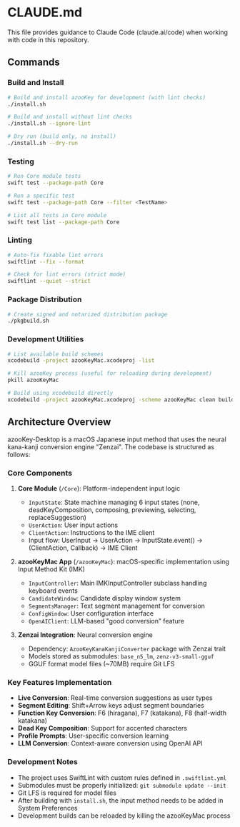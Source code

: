 # CLAUDE.md

This file provides guidance to Claude Code (claude.ai/code) when working with code in this repository.

## Commands

### Build and Install

```bash
# Build and install azooKey for development (with lint checks)
./install.sh

# Build and install without lint checks
./install.sh --ignore-lint

# Dry run (build only, no install)
./install.sh --dry-run
```

### Testing

```bash
# Run Core module tests
swift test --package-path Core

# Run a specific test
swift test --package-path Core --filter <TestName>

# List all tests in Core module
swift test list --package-path Core
```

### Linting

```bash
# Auto-fix fixable lint errors
swiftlint --fix --format

# Check for lint errors (strict mode)
swiftlint --quiet --strict
```

### Package Distribution

```bash
# Create signed and notarized distribution package
./pkgbuild.sh
```

### Development Utilities

```bash
# List available build schemes
xcodebuild -project azooKeyMac.xcodeproj -list

# Kill azooKey process (useful for reloading during development)
pkill azooKeyMac

# Build using xcodebuild directly
xcodebuild -project azooKeyMac.xcodeproj -scheme azooKeyMac clean build
```

## Architecture Overview

azooKey-Desktop is a macOS Japanese input method that uses the neural kana-kanji conversion engine "Zenzai". The codebase is structured as follows:

### Core Components

1. **Core Module** (`/Core`): Platform-independent input logic
   - `InputState`: State machine managing 6 input states (none, deadKeyComposition, composing, previewing, selecting, replaceSuggestion)
   - `UserAction`: User input actions
   - `ClientAction`: Instructions to the IME client
   - Input flow: UserInput → UserAction → InputState.event() → (ClientAction, Callback) → IME Client

2. **azooKeyMac App** (`/azooKeyMac`): macOS-specific implementation using Input Method Kit (IMK)
   - `InputController`: Main IMKInputController subclass handling keyboard events
   - `CandidateWindow`: Candidate display window system
   - `SegmentsManager`: Text segment management for conversion
   - `ConfigWindow`: User configuration interface
   - `OpenAIClient`: LLM-based "good conversion" feature

3. **Zenzai Integration**: Neural conversion engine
   - Dependency: `AzooKeyKanaKanjiConverter` package with Zenzai trait
   - Models stored as submodules: `base_n5_lm`, `zenz-v3-small-gguf`
   - GGUF format model files (~70MB) require Git LFS

### Key Features Implementation

- **Live Conversion**: Real-time conversion suggestions as user types
- **Segment Editing**: Shift+Arrow keys adjust segment boundaries
- **Function Key Conversion**: F6 (hiragana), F7 (katakana), F8 (half-width katakana)
- **Dead Key Composition**: Support for accented characters
- **Profile Prompts**: User-specific conversion learning
- **LLM Conversion**: Context-aware conversion using OpenAI API

### Development Notes

- The project uses SwiftLint with custom rules defined in `.swiftlint.yml`
- Submodules must be properly initialized: `git submodule update --init`
- Git LFS is required for model files
- After building with `install.sh`, the input method needs to be added in System Preferences
- Development builds can be reloaded by killing the azooKeyMac process